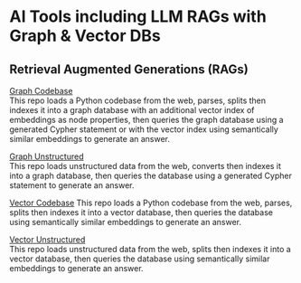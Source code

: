 # AI Tools including LLM RAGs with Graph & Vector DBs

## Retrieval Augmented Generations (RAGs)

[Graph Codebase](/RAGs/graph_codebase/)  
This repo loads a Python codebase from the web, parses, splits then indexes it into a graph database with an additional vector index of embeddings as node properties, then queries the graph database using a generated Cypher statement or with the vector index using semantically similar embeddings to generate an answer.  

[Graph Unstructured](/RAGs/graph_unstructured/)  
This repo loads unstructured data from the web, converts then indexes it into a graph database, then queries the database using a generated Cypher statement to generate an answer.  

[Vector Codebase](/RAGs/vector_codebase/)
This repo loads a Python codebase from the web, parses, splits then indexes it into a vector database, then queries the database using semantically similar embeddings to generate an answer.  

[Vector Unstructured](/RAGs/vector_unstructured/)  
This repo loads unstructured data from the web, splits then indexes it into a vector database, then queries the database using semantically similar embeddings to generate an answer.  
